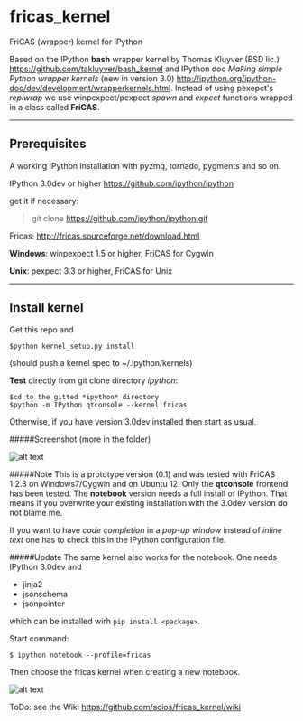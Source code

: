 fricas_kernel
=============

FriCAS (wrapper) kernel for IPython


Based on the IPython **bash** wrapper kernel by Thomas Kluyver (BSD lic.)
https://github.com/takluyver/bash_kernel and IPython doc
*Making simple Python wrapper kernels* (new in version 3.0)
http://ipython.org/ipython-doc/dev/development/wrapperkernels.html.
Instead of using pexepct's *replwrap* we use winpexpect/pexpect *spawn*
and *expect* functions wrapped in a class called **FriCAS**.

------------
Prerequisites
------------
A working IPython installation with pyzmq, tornado, pygments and so on.

IPython 3.0dev or higher https://github.com/ipython/ipython

get it if necessary: 

> git clone https://github.com/ipython/ipython.git

Fricas: http://fricas.sourceforge.net/download.html

**Windows**: winpexpect 1.5 or higher, FriCAS for Cygwin

**Unix**: pexpect 3.3 or higher, FriCAS for Unix

--------------
Install kernel
--------------

Get this repo and 

`$python kernel_setup.py install`

(should push a kernel spec to ~/.ipython/kernels)


**Test** directly from git clone directory *ipython*:

```
$cd to the gitted *ipython* directory
$python -m IPython qtconsole --kernel fricas
```

Otherwise, if you have version 3.0dev installed then start as usual.

#####Screenshot (more in the folder)

![alt text](https://github.com/scios/fricas_kernel/blob/master/screenshots/fkernel_cygc.png "QTconsole")


#####Note
This is a prototype version (0.1) and was tested with FriCAS 1.2.3 on Windows7/Cygwin and on Ubuntu 12. Only the **qtconsole** frontend has been tested. The **notebook** version needs a full install of IPython. That means if you overwrite your existing installation with the 3.0dev version do not blame me.

If you want to have *code completion* in a *pop-up window* instead of *inline text* one has to check this in the IPython configuration file. 


#####Update
The same kernel also works for the notebook. One needs IPython 3.0dev and

 * jinja2
 * jsonschema
 * jsonpointer

which can be installed wirh `pip install <package>`. 

Start command:

```
$ ipython notebook --profile=fricas
```

Then choose the fricas kernel when creating a new notebook.

![alt text](https://github.com/scios/fricas_kernel/blob/master/screenshots/fkernel_nb.png "NB")


ToDo: see the Wiki https://github.com/scios/fricas_kernel/wiki

